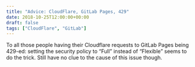 ```yaml
---
title: "Advice: CloudFlare, GitLab Pages, 429"
date: 2018-10-25T12:00:00+00:00
draft: false
tags: ["CloudFlare", "GitLab"]
---
```


To all those people having their Cloudflare requests to GitLab Pages being
429-ed: setting the security policy to “Full” instead of “Flexible” seems to do
the trick. Still have no clue to the cause of this issue though.
